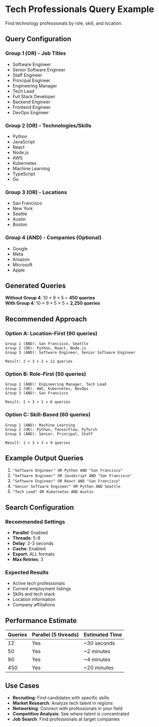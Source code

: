 # Tech Professionals Query Example

Find technology professionals by role, skill, and location.

## Query Configuration

### Group 1 (OR) - Job Titles
- Software Engineer
- Senior Software Engineer
- Staff Engineer
- Principal Engineer
- Engineering Manager
- Tech Lead
- Full Stack Developer
- Backend Engineer
- Frontend Engineer
- DevOps Engineer

### Group 2 (OR) - Technologies/Skills
- Python
- JavaScript
- React
- Node.js
- AWS
- Kubernetes
- Machine Learning
- TypeScript
- Go

### Group 3 (OR) - Locations
- San Francisco
- New York
- Seattle
- Austin
- Boston

### Group 4 (AND) - Companies (Optional)
- Google
- Meta
- Amazon
- Microsoft
- Apple

## Generated Queries

**Without Group 4**: 10 × 9 × 5 = **450 queries**  
**With Group 4**: 10 × 9 × 5 × 5 = **2,250 queries**

## Recommended Approach

### Option A: Location-First (90 queries)
```
Group 1 (AND): San Francisco, Seattle
Group 2 (OR): Python, React, Node.js
Group 3 (AND): Software Engineer, Senior Software Engineer

Result: 2 × 3 × 2 = 12 queries
```

### Option B: Role-First (50 queries)
```
Group 1 (AND): Engineering Manager, Tech Lead
Group 2 (OR): AWS, Kubernetes, DevOps
Group 3 (AND): San Francisco

Result: 2 × 3 × 1 = 6 queries
```

### Option C: Skill-Based (60 queries)
```
Group 1 (AND): Machine Learning
Group 2 (OR): Python, TensorFlow, PyTorch
Group 3 (AND): Senior, Principal, Staff

Result: 1 × 3 × 3 = 9 queries
```

## Example Output Queries

1. `"Software Engineer" OR Python AND "San Francisco"`
2. `"Software Engineer" OR JavaScript AND "San Francisco"`
3. `"Software Engineer" OR React AND "San Francisco"`
4. `"Senior Software Engineer" OR Python AND Seattle`
5. `"Tech Lead" OR Kubernetes AND Austin`

## Search Configuration

### Recommended Settings
- **Parallel**: Enabled
- **Threads**: 5-8
- **Delay**: 2-3 seconds
- **Cache**: Enabled
- **Export**: ALL formats
- **Max Retries**: 3

### Expected Results
- Active tech professionals
- Current employment listings
- Skills and tech stack
- Location information
- Company affiliations

## Performance Estimate

| Queries | Parallel (5 threads) | Estimated Time |
|---------|---------------------|----------------|
| 12 | Yes | ~30 seconds |
| 50 | Yes | ~2 minutes |
| 90 | Yes | ~4 minutes |
| 450 | Yes | ~20 minutes |

## Use Cases

- **Recruiting**: Find candidates with specific skills
- **Market Research**: Analyze tech talent in regions
- **Networking**: Connect with professionals in your field
- **Competitive Analysis**: See where talent is concentrated
- **Job Search**: Find professionals at target companies

